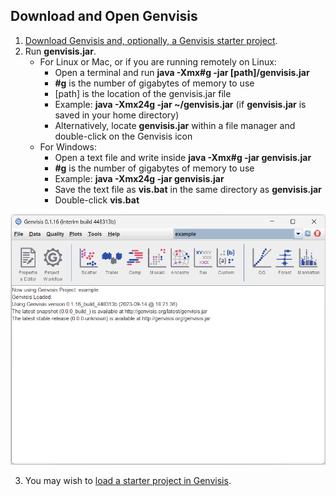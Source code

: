 ## Download and Open Genvisis

1. [Download Genvisis and, optionally, a Genvisis starter project](https://genvisis.org/#/download).
2. Run **genvisis.jar**.
    * For Linux or Mac, or if you are running remotely on Linux:
        * Open a terminal and run **java -Xmx#g -jar [path]/genvisis.jar**
         * **#g** is the number of gigabytes of memory to use
         * [path] is the location of the genvisis.jar file
         * Example: **java -Xmx24g -jar ~/genvisis.jar** (if **genvisis.jar** is saved in your home directory)
        * Alternatively, locate **genvisis.jar** within a file manager and double-click on the Genvisis icon
    * For Windows:
        * Open a text file and write inside **java -Xmx#g -jar genvisis.jar**
        * **#g** is the number of gigabytes of memory to use
        * Example: **java -Xmx24g -jar genvisis.jar**
        * Save the text file as **vis.bat** in the same directory as **genvisis.jar**
        * Double-click **vis.bat**

![Image of Genvisis opened for the first time](/Images/GenvisisOpened.png)

3. You may wish to [load a starter project in Genvisis](../#/documentation/GetStarted--import-an-existing-project-into-genvisis).
